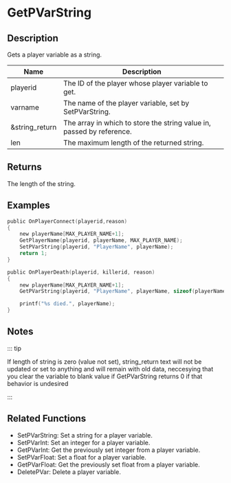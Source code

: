 # GetPVarString

## Description

Gets a player variable as a string.

| Name           | Description                                                           |
| -------------- | --------------------------------------------------------------------- |
| playerid       | The ID of the player whose player variable to get.                    |
| varname        | The name of the player variable, set by SetPVarString.                |
| &string_return | The array in which to store the string value in, passed by reference. |
| len            | The maximum length of the returned string.                            |

## Returns

The length of the string.

## Examples

```c
public OnPlayerConnect(playerid,reason)
{
    new playerName[MAX_PLAYER_NAME+1];
    GetPlayerName(playerid, playerName, MAX_PLAYER_NAME);
    SetPVarString(playerid, "PlayerName", playerName);
    return 1;
}

public OnPlayerDeath(playerid, killerid, reason)
{
    new playerName[MAX_PLAYER_NAME+1];
    GetPVarString(playerid, "PlayerName", playerName, sizeof(playerName));

    printf("%s died.", playerName);
}
```

## Notes

::: tip

If length of string is zero (value not set), string_return text will not be updated or set to anything and will remain with old data, neccesying that you clear the variable to blank value if GetPVarString returns 0 if that behavior is undesired

:::

## Related Functions

- SetPVarString: Set a string for a player variable.
- SetPVarInt: Set an integer for a player variable.
- GetPVarInt: Get the previously set integer from a player variable.
- SetPVarFloat: Set a float for a player variable.
- GetPVarFloat: Get the previously set float from a player variable.
- DeletePVar: Delete a player variable.
